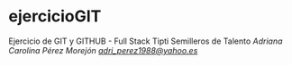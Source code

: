 # ejercicioGIT
Ejercicio de GIT y GITHUB - Full Stack Tipti Semilleros de Talento
*Adriana Carolina Pérez Morejón*
*adri_perez1988@yahoo.es*
